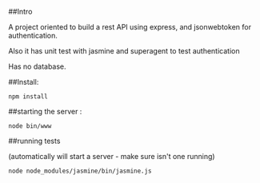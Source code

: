 ##Intro

A project oriented to build a rest API using express, and jsonwebtoken for authentication. 

Also it has unit test with jasmine and superagent to test authentication

Has no database. 

##Install: 

	npm install

##starting the server : 

	node bin/www

##running tests 

(automatically will start a server - make sure isn't one running)

	node node_modules/jasmine/bin/jasmine.js